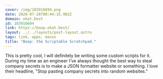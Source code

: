 ```yaml
---
cover: /img/183916694.png
date: 2020-07-26T00:44:15.902Z
domain: okat.best
id: 183916694
link: https://boop.okat.best/
layout: ../../layouts/post-layout.astro
tags: link, apps, macos
title: "Boop: the Scriptable Scratchpad."
---
```


This is pretty cool, I will definitely be writing some custom scripts for it. During my time as an engineer I’ve always thought the best way to steal company secrets is to make a JSON formatter website or something. I love their headline, "Stop pasting company secrets into random websites."
